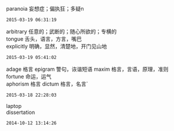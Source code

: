paranoia 妄想症；偏执狂；多疑n

	2015-03-19 06:31:19

arbitrary	任意的；武断的；随心所欲的；专横的  
tongue 舌头，语言，方言，嘴巴  
explicitly 明确，显然，清楚地，开门见山地  

	2015-03-19 05:41:02

adage	格言
epigram 警句，诙谐短语
maxim 格言，言语，原理，准则  
fortune 命运，运气  
aphorism 格言
dictum 格言，名言`

	2015-03-18 22:28:03

laptop  
dissertation
	
	2014-10-12 13:14:26
